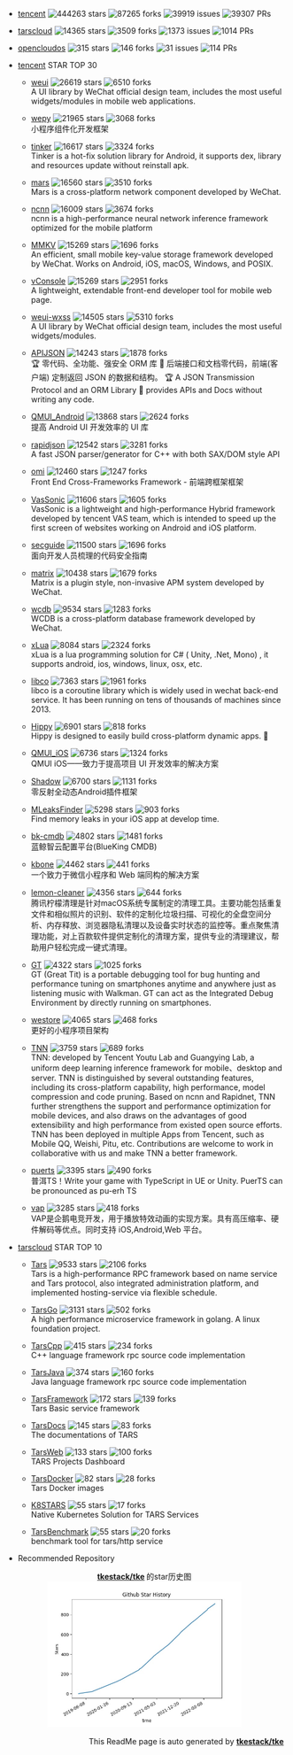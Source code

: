
+ [tencent](https://github.com/tencent)
![444263 stars](https://img.shields.io/badge/Stars-444263-green)
![87265 forks](https://img.shields.io/badge/Forks-87265-green)
![39919 issues](https://img.shields.io/badge/Issues-39919-green)
![39307 PRs](https://img.shields.io/badge/PRs-39307-green)

+ [tarscloud](https://github.com/tarscloud)
![14365 stars](https://img.shields.io/badge/Stars-14365-green)
![3509 forks](https://img.shields.io/badge/Forks-3509-green)
![1373 issues](https://img.shields.io/badge/Issues-1373-green)
![1014 PRs](https://img.shields.io/badge/PRs-1014-green)

+ [opencloudos](https://github.com/opencloudos)
![315 stars](https://img.shields.io/badge/Stars-315-green)
![146 forks](https://img.shields.io/badge/Forks-146-green)
![31 issues](https://img.shields.io/badge/Issues-31-green)
![114 PRs](https://img.shields.io/badge/PRs-114-green)



+ [tencent](https://github.com/tencent) STAR TOP 30
    
    + [weui](https://github.com/tencent/weui) 
    ![26619 stars](https://img.shields.io/badge/Stars-26619-green)
    ![6510 forks](https://img.shields.io/badge/Forks-6510-green)  
    A UI library by WeChat official design team, includes the most useful widgets/modules in mobile web applications.
    
    + [wepy](https://github.com/tencent/wepy) 
    ![21965 stars](https://img.shields.io/badge/Stars-21965-green)
    ![3068 forks](https://img.shields.io/badge/Forks-3068-green)  
    小程序组件化开发框架
    
    + [tinker](https://github.com/tencent/tinker) 
    ![16617 stars](https://img.shields.io/badge/Stars-16617-green)
    ![3324 forks](https://img.shields.io/badge/Forks-3324-green)  
    Tinker is a hot-fix solution library for Android, it supports dex, library and resources update without reinstall apk.
    
    + [mars](https://github.com/tencent/mars) 
    ![16560 stars](https://img.shields.io/badge/Stars-16560-green)
    ![3510 forks](https://img.shields.io/badge/Forks-3510-green)  
    Mars is a cross-platform network component  developed by WeChat.
    
    + [ncnn](https://github.com/tencent/ncnn) 
    ![16009 stars](https://img.shields.io/badge/Stars-16009-green)
    ![3674 forks](https://img.shields.io/badge/Forks-3674-green)  
    ncnn is a high-performance neural network inference framework optimized for the mobile platform
    
    + [MMKV](https://github.com/tencent/MMKV) 
    ![15269 stars](https://img.shields.io/badge/Stars-15269-green)
    ![1696 forks](https://img.shields.io/badge/Forks-1696-green)  
    An efficient, small mobile key-value storage framework developed by WeChat. Works on Android, iOS, macOS, Windows, and POSIX.
    
    + [vConsole](https://github.com/tencent/vConsole) 
    ![15269 stars](https://img.shields.io/badge/Stars-15269-green)
    ![2951 forks](https://img.shields.io/badge/Forks-2951-green)  
    A lightweight, extendable front-end developer tool for mobile web page.
    
    + [weui-wxss](https://github.com/tencent/weui-wxss) 
    ![14505 stars](https://img.shields.io/badge/Stars-14505-green)
    ![5310 forks](https://img.shields.io/badge/Forks-5310-green)  
    A UI library by WeChat official design team, includes the most useful widgets/modules.
    
    + [APIJSON](https://github.com/tencent/APIJSON) 
    ![14243 stars](https://img.shields.io/badge/Stars-14243-green)
    ![1878 forks](https://img.shields.io/badge/Forks-1878-green)  
    🏆 零代码、全功能、强安全 ORM 库 🚀 后端接口和文档零代码，前端(客户端) 定制返回 JSON 的数据和结构。 🏆 A JSON Transmission Protocol and an ORM Library 🚀  provides APIs and Docs without writing any code.
    
    + [QMUI_Android](https://github.com/tencent/QMUI_Android) 
    ![13868 stars](https://img.shields.io/badge/Stars-13868-green)
    ![2624 forks](https://img.shields.io/badge/Forks-2624-green)  
    提高 Android UI 开发效率的 UI 库
    
    + [rapidjson](https://github.com/tencent/rapidjson) 
    ![12542 stars](https://img.shields.io/badge/Stars-12542-green)
    ![3281 forks](https://img.shields.io/badge/Forks-3281-green)  
    A fast JSON parser/generator for C++ with both SAX/DOM style API
    
    + [omi](https://github.com/tencent/omi) 
    ![12460 stars](https://img.shields.io/badge/Stars-12460-green)
    ![1247 forks](https://img.shields.io/badge/Forks-1247-green)  
     Front End Cross-Frameworks Framework - 前端跨框架框架
    
    + [VasSonic](https://github.com/tencent/VasSonic) 
    ![11606 stars](https://img.shields.io/badge/Stars-11606-green)
    ![1605 forks](https://img.shields.io/badge/Forks-1605-green)  
    VasSonic is a lightweight and high-performance Hybrid framework developed by tencent VAS team, which is intended to speed up the first screen of websites working on Android and iOS platform. 
    
    + [secguide](https://github.com/tencent/secguide) 
    ![11500 stars](https://img.shields.io/badge/Stars-11500-green)
    ![1696 forks](https://img.shields.io/badge/Forks-1696-green)  
    面向开发人员梳理的代码安全指南
    
    + [matrix](https://github.com/tencent/matrix) 
    ![10438 stars](https://img.shields.io/badge/Stars-10438-green)
    ![1679 forks](https://img.shields.io/badge/Forks-1679-green)  
    Matrix is a plugin style, non-invasive APM system developed by WeChat.
    
    + [wcdb](https://github.com/tencent/wcdb) 
    ![9534 stars](https://img.shields.io/badge/Stars-9534-green)
    ![1283 forks](https://img.shields.io/badge/Forks-1283-green)  
    WCDB is a cross-platform database framework developed by WeChat.
    
    + [xLua](https://github.com/tencent/xLua) 
    ![8084 stars](https://img.shields.io/badge/Stars-8084-green)
    ![2324 forks](https://img.shields.io/badge/Forks-2324-green)  
    xLua is a lua programming solution for  C# ( Unity, .Net, Mono) , it supports android, ios, windows, linux, osx, etc.
    
    + [libco](https://github.com/tencent/libco) 
    ![7363 stars](https://img.shields.io/badge/Stars-7363-green)
    ![1961 forks](https://img.shields.io/badge/Forks-1961-green)  
    libco is a coroutine library which is widely used in wechat  back-end service. It has been running on tens of thousands of machines since 2013.
    
    + [Hippy](https://github.com/tencent/Hippy) 
    ![6901 stars](https://img.shields.io/badge/Stars-6901-green)
    ![818 forks](https://img.shields.io/badge/Forks-818-green)  
    Hippy is designed to easily build cross-platform dynamic apps. 👏
    
    + [QMUI_iOS](https://github.com/tencent/QMUI_iOS) 
    ![6736 stars](https://img.shields.io/badge/Stars-6736-green)
    ![1324 forks](https://img.shields.io/badge/Forks-1324-green)  
    QMUI iOS——致力于提高项目 UI 开发效率的解决方案
    
    + [Shadow](https://github.com/tencent/Shadow) 
    ![6700 stars](https://img.shields.io/badge/Stars-6700-green)
    ![1131 forks](https://img.shields.io/badge/Forks-1131-green)  
    零反射全动态Android插件框架
    
    + [MLeaksFinder](https://github.com/tencent/MLeaksFinder) 
    ![5298 stars](https://img.shields.io/badge/Stars-5298-green)
    ![903 forks](https://img.shields.io/badge/Forks-903-green)  
    Find memory leaks in your iOS app at develop time.
    
    + [bk-cmdb](https://github.com/tencent/bk-cmdb) 
    ![4802 stars](https://img.shields.io/badge/Stars-4802-green)
    ![1481 forks](https://img.shields.io/badge/Forks-1481-green)  
    蓝鲸智云配置平台(BlueKing CMDB)
    
    + [kbone](https://github.com/tencent/kbone) 
    ![4462 stars](https://img.shields.io/badge/Stars-4462-green)
    ![441 forks](https://img.shields.io/badge/Forks-441-green)  
    一个致力于微信小程序和 Web 端同构的解决方案
    
    + [lemon-cleaner](https://github.com/tencent/lemon-cleaner) 
    ![4356 stars](https://img.shields.io/badge/Stars-4356-green)
    ![644 forks](https://img.shields.io/badge/Forks-644-green)  
    腾讯柠檬清理是针对macOS系统专属制定的清理工具。主要功能包括重复文件和相似照片的识别、软件的定制化垃圾扫描、可视化的全盘空间分析、内存释放、浏览器隐私清理以及设备实时状态的监控等。重点聚焦清理功能，对上百款软件提供定制化的清理方案，提供专业的清理建议，帮助用户轻松完成一键式清理。
    
    + [GT](https://github.com/tencent/GT) 
    ![4322 stars](https://img.shields.io/badge/Stars-4322-green)
    ![1025 forks](https://img.shields.io/badge/Forks-1025-green)  
    GT (Great Tit) is a portable debugging tool for bug hunting and performance tuning on smartphones anytime and anywhere just as listening music with Walkman. GT can act as the Integrated Debug Environment by directly running on smartphones.
    
    + [westore](https://github.com/tencent/westore) 
    ![4065 stars](https://img.shields.io/badge/Stars-4065-green)
    ![468 forks](https://img.shields.io/badge/Forks-468-green)  
    更好的小程序项目架构
    
    + [TNN](https://github.com/tencent/TNN) 
    ![3759 stars](https://img.shields.io/badge/Stars-3759-green)
    ![689 forks](https://img.shields.io/badge/Forks-689-green)  
    TNN: developed by Tencent Youtu Lab and Guangying Lab, a uniform deep learning inference framework for mobile、desktop and server. TNN is distinguished by several outstanding features, including its cross-platform capability, high performance, model compression and code pruning. Based on ncnn and Rapidnet, TNN further strengthens the support and performance optimization for mobile devices, and also draws on the advantages of good extensibility and high performance from existed open source efforts. TNN has been deployed in multiple Apps from Tencent, such as Mobile QQ, Weishi, Pitu, etc. Contributions are welcome to work in collaborative with us and make TNN a better framework. 
    
    + [puerts](https://github.com/tencent/puerts) 
    ![3395 stars](https://img.shields.io/badge/Stars-3395-green)
    ![490 forks](https://img.shields.io/badge/Forks-490-green)  
    普洱TS！Write your game with TypeScript in UE or Unity. PuerTS can be pronounced as pu-erh TS
    
    + [vap](https://github.com/tencent/vap) 
    ![3285 stars](https://img.shields.io/badge/Stars-3285-green)
    ![418 forks](https://img.shields.io/badge/Forks-418-green)  
    VAP是企鹅电竞开发，用于播放特效动画的实现方案。具有高压缩率、硬件解码等优点。同时支持 iOS,Android,Web 平台。
    

+ [tarscloud](https://github.com/tarscloud) STAR TOP 10
    
    + [Tars](https://github.com/tarscloud/Tars) 
    ![9533 stars](https://img.shields.io/badge/Stars-9533-green)
    ![2106 forks](https://img.shields.io/badge/Forks-2106-green)  
    Tars is a high-performance RPC framework based on name service and Tars protocol, also integrated administration platform, and implemented hosting-service via flexible schedule.
    
    + [TarsGo](https://github.com/tarscloud/TarsGo) 
    ![3131 stars](https://img.shields.io/badge/Stars-3131-green)
    ![502 forks](https://img.shields.io/badge/Forks-502-green)  
    A  high performance microservice  framework  in golang. A linux foundation project.
    
    + [TarsCpp](https://github.com/tarscloud/TarsCpp) 
    ![415 stars](https://img.shields.io/badge/Stars-415-green)
    ![234 forks](https://img.shields.io/badge/Forks-234-green)  
    C++ language framework rpc source code implementation
    
    + [TarsJava](https://github.com/tarscloud/TarsJava) 
    ![374 stars](https://img.shields.io/badge/Stars-374-green)
    ![160 forks](https://img.shields.io/badge/Forks-160-green)  
    Java language framework rpc source code implementation
    
    + [TarsFramework](https://github.com/tarscloud/TarsFramework) 
    ![172 stars](https://img.shields.io/badge/Stars-172-green)
    ![139 forks](https://img.shields.io/badge/Forks-139-green)  
    Tars Basic service framework
    
    + [TarsDocs](https://github.com/tarscloud/TarsDocs) 
    ![145 stars](https://img.shields.io/badge/Stars-145-green)
    ![83 forks](https://img.shields.io/badge/Forks-83-green)  
    The documentations of TARS
    
    + [TarsWeb](https://github.com/tarscloud/TarsWeb) 
    ![133 stars](https://img.shields.io/badge/Stars-133-green)
    ![100 forks](https://img.shields.io/badge/Forks-100-green)  
    TARS Projects Dashboard
    
    + [TarsDocker](https://github.com/tarscloud/TarsDocker) 
    ![82 stars](https://img.shields.io/badge/Stars-82-green)
    ![28 forks](https://img.shields.io/badge/Forks-28-green)  
    Tars Docker  images
    
    + [K8STARS](https://github.com/tarscloud/K8STARS) 
    ![55 stars](https://img.shields.io/badge/Stars-55-green)
    ![17 forks](https://img.shields.io/badge/Forks-17-green)  
    Native Kubernetes  Solution for TARS Services
    
    + [TarsBenchmark](https://github.com/tarscloud/TarsBenchmark) 
    ![55 stars](https://img.shields.io/badge/Stars-55-green)
    ![20 forks](https://img.shields.io/badge/Forks-20-green)  
    benchmark tool for tars/http service
    


+ Recommended Repository  
<p align="center">
      <strong>
        <a href="https://github.com/tkestack/tke" target="_blank">tkestack/tke</a>
      </strong>  的star历史图
  <br>
  <img src="https://raw.githubusercontent.com/ButterAndButterfly/GithubTools/master/data/stars_history.jpg" width="350px"></img>    
</p>

<p align="right">
      This ReadMe page is auto generated by 
      <strong>
        <a href="https://github.com/tkestack/tke" target="_blank">tkestack/tke</a><br>
      </strong>   
</p>